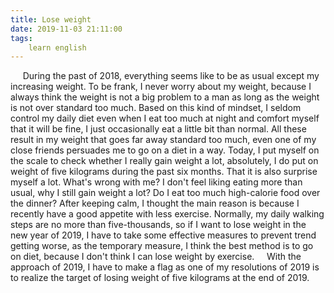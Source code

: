 ```yaml
---
title: Lose weight
date: 2019-11-03 21:11:00
tags:
    learn english
---
```

     During the past of 2018, everything seems like to be as usual except my increasing weight. To be frank, I never worry about my weight, because I always think the weight is not a big problem to a man as long as the weight is not over standard too much. Based on this kind of mindset, I seldom control my daily diet even when I eat too much at night and comfort myself that it will be fine, I just occasionally eat a little bit than normal. All these result in my weight that goes far away standard too much, even one of my close friends persuades me to go on a diet in a way. Today, I put myself on the scale to check whether I really gain weight a lot, absolutely, I do put on weight of five kilograms during the past six months. That it is also surprise myself a lot. What's wrong with me? I don't feel liking eating more than usual, why I still gain weight a lot? Do I eat too much high-calorie food over the dinner? After keeping calm, I thought the main reason is because I recently have a good appetite with less exercise. Normally, my daily walking steps are no more than five-thousands, so if I want to lose weight in the new year of 2019, I have to take some effective measures to prevent trend getting worse, as the temporary measure, I think the best method is to go on diet, because I don't think I can lose weight by exercise.     With the approach of 2019, I have to make a flag as one of my resolutions of 2019 is to realize the target of losing weight of five kilograms at the end of 2019.